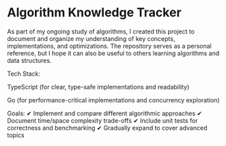 # Algorithm Knowledge Tracker

As part of my ongoing study of algorithms, I created this project to document and organize my understanding of key concepts, implementations, and optimizations. The repository serves as a personal reference, but I hope it can also be useful to others learning algorithms and data structures.

Tech Stack:

TypeScript (for clear, type-safe implementations and readability)

Go (for performance-critical implementations and concurrency exploration)

Goals:
✔ Implement and compare different algorithmic approaches
✔ Document time/space complexity trade-offs
✔ Include unit tests for correctness and benchmarking
✔ Gradually expand to cover advanced topics

